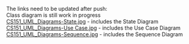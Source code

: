 The links need to be updated after push: \
Class diagram is still work in progress \
[CS151_UML_Diagrams-State.jpg](https://github.com/ThanhNLN/CS151-Project/blob/bcdf1d8b4eae313a3a47652ad41fa9fc3f3b15cb/diagrams/CS151_UML_Diagrams-State.jpg) - includes the State Diagram \
[CS151_UML_Diagrams-Use Case.jpg](https://github.com/ThanhNLN/CS151-Project/blob/bcdf1d8b4eae313a3a47652ad41fa9fc3f3b15cb/diagrams/CS151_UML_Diagrams-Use%20Case%20.jpg) - includes the Use Case Diagram \
[CS151_UML_Diagrams-Sequence.jpg](https://github.com/ThanhNLN/CS151-Project/blob/0a9c36da37ebe00408d08d9816a56f817d4c83a0/diagrams/CS151_UML_Diagrams-Sequence.jpg) - includes the Sequence Diagram
